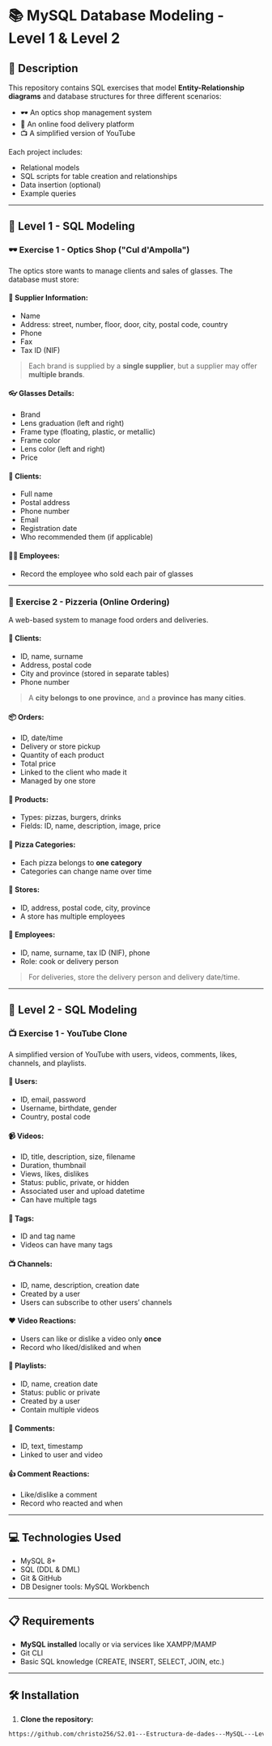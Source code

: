 # 📚 MySQL Database Modeling - Level 1 & Level 2

## 📄 Description

This repository contains SQL exercises that model **Entity-Relationship diagrams** and database structures for three different scenarios:

- 🕶️ An optics shop management system  
- 🍕 An online food delivery platform  
- 📺 A simplified version of YouTube  

Each project includes:
- Relational models
- SQL scripts for table creation and relationships
- Data insertion (optional)
- Example queries

---

## 🧩 Level 1 - SQL Modeling

### 🕶️ Exercise 1 - Optics Shop ("Cul d'Ampolla")

The optics store wants to manage clients and sales of glasses. The database must store:

#### 🏪 Supplier Information:
- Name
- Address: street, number, floor, door, city, postal code, country
- Phone
- Fax
- Tax ID (NIF)

> Each brand is supplied by a **single supplier**, but a supplier may offer **multiple brands**.

#### 👓 Glasses Details:
- Brand
- Lens graduation (left and right)
- Frame type (floating, plastic, or metallic)
- Frame color
- Lens color (left and right)
- Price

#### 🧑 Clients:
- Full name
- Postal address
- Phone number
- Email
- Registration date
- Who recommended them (if applicable)

#### 👩‍💼 Employees:
- Record the employee who sold each pair of glasses

---

### 🍕 Exercise 2 - Pizzeria (Online Ordering)

A web-based system to manage food orders and deliveries.

#### 👤 Clients:
- ID, name, surname
- Address, postal code
- City and province (stored in separate tables)
- Phone number

> A **city belongs to one province**, and a **province has many cities**.

#### 📦 Orders:
- ID, date/time
- Delivery or store pickup
- Quantity of each product
- Total price
- Linked to the client who made it
- Managed by one store

#### 🍕 Products:
- Types: pizzas, burgers, drinks
- Fields: ID, name, description, image, price

#### 🍕 Pizza Categories:
- Each pizza belongs to **one category**
- Categories can change name over time

#### 🏪 Stores:
- ID, address, postal code, city, province
- A store has multiple employees

#### 👷 Employees:
- ID, name, surname, tax ID (NIF), phone
- Role: cook or delivery person

> For deliveries, store the delivery person and delivery date/time.

---

## 🧩 Level 2 - SQL Modeling

### 📺 Exercise 1 - YouTube Clone

A simplified version of YouTube with users, videos, comments, likes, channels, and playlists.

#### 👤 Users:
- ID, email, password
- Username, birthdate, gender
- Country, postal code

#### 📹 Videos:
- ID, title, description, size, filename
- Duration, thumbnail
- Views, likes, dislikes
- Status: public, private, or hidden
- Associated user and upload datetime
- Can have multiple tags

#### 🔖 Tags:
- ID and tag name
- Videos can have many tags

#### 📺 Channels:
- ID, name, description, creation date
- Created by a user
- Users can subscribe to other users’ channels

#### ❤️ Video Reactions:
- Users can like or dislike a video only **once**
- Record who liked/disliked and when

#### 🎵 Playlists:
- ID, name, creation date
- Status: public or private
- Created by a user
- Contain multiple videos

#### 💬 Comments:
- ID, text, timestamp
- Linked to user and video

#### 👍 Comment Reactions:
- Like/dislike a comment
- Record who reacted and when

---

## 💻 Technologies Used

- MySQL 8+
- SQL (DDL & DML)
- Git & GitHub
- DB Designer tools: MySQL Workbench 

---

## 📋 Requirements

- **MySQL installed** locally or via services like XAMPP/MAMP
- Git CLI
- Basic SQL knowledge (CREATE, INSERT, SELECT, JOIN, etc.)

---

## 🛠️ Installation

1. **Clone the repository:**

```bash
https://github.com/christo256/S2.01---Estructura-de-dades---MySQL---Level-1---2


